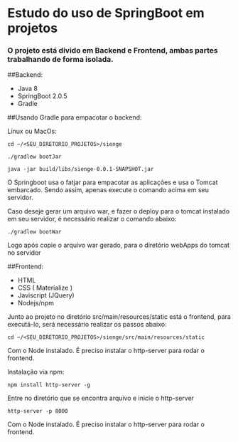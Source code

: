 # Estudo do uso de SpringBoot em projetos

### O projeto está divido em Backend e Frontend, ambas partes trabalhando de forma isolada.

##Backend:
  - Java 8
  - SpringBoot 2.0.5
  - Gradle

##Usando Gradle para empacotar o backend:

Linux ou MacOs:

`cd ~/<SEU_DIRETORIO_PROJETOS>/sienge` 

`./gradlew bootJar` 

`java -jar build/libs/sienge-0.0.1-SNAPSHOT.jar` 

O Springboot usa o fatjar para empacotar as aplicações e usa o Tomcat embarcado. Sendo assim,
apenas execute o comando acima em seu servidor.

Caso deseje gerar um arquivo war, e fazer o deploy para o tomcat instalado em seu servidor,
é necessário realizar o comando abaixo:

`./gradlew bootWar` 

Logo após copie o arquivo war gerado, para o diretório webApps do tomcat no servidor


##Frontend:
  - HTML
  - CSS ( Materialize )
  - Javiscript (JQuery)
  - Nodejs/npm

Junto ao projeto no diretório src/main/resources/static está o frontend, para executá-lo, será necessário realizar
os passos abaixo:

`cd ~/<SEU_DIRETORIO_PROJETOS>/sienge/src/main/resources/static` 

Com o Node instalado. É preciso instalar o http-server para rodar o frontend.

Instalação via npm:

`npm install http-server -g`

Entre no diretório que se encontra arquivo e inicie o http-server

`http-server -p 8000`

Com o Node instalado. É preciso instalar o http-server para rodar o frontend.
